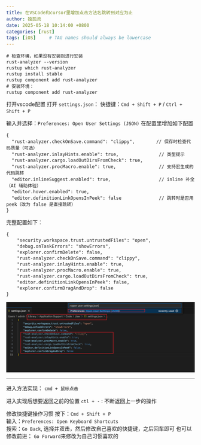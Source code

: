 ```yaml
---
title: 在VSCode和cursor里增加点击方法名跳转到对应为止
author: 独孤流
date: 2025-05-18 10:14:00 +0800
categories: [rust]
tags: [iOS]     # TAG names should always be lowercase
---
```



```
# 检查环境，如果没有安装则进行安装
rust-analyzer --version
rustup which rust-analyzer
rustup install stable
rustup component add rust-analyzer
# 安装环境：
rustup component add rust-analyzer
```

打开vscode配置
打开 `settings.json`：
快捷键：`Cmd + Shift + P` / `Ctrl + Shift + P`

输入并选择：`Preferences: Open User Settings (JSON)`
在配置里增加如下配置
```
{
  "rust-analyzer.checkOnSave.command": "clippy",        // 保存时检查代码质量（可选）
  "rust-analyzer.inlayHints.enable": true,               // 类型提示
  "rust-analyzer.cargo.loadOutDirsFromCheck": true,
  "rust-analyzer.procMacro.enable": true,                // 支持宏生成的代码跳转
  "editor.inlineSuggest.enabled": true,                  // inline 补全（AI 辅助体验）
  "editor.hover.enabled": true,
  "editor.definitionLinkOpensInPeek": false              // 跳转时是否用 peek（改为 false 是直接跳转）
}
```

完整配置如下：
```
{
    "security.workspace.trust.untrustedFiles": "open",
    "debug.onTaskErrors": "showErrors",
    "explorer.confirmDelete": false,
    "rust-analyzer.checkOnSave.command": "clippy",
    "rust-analyzer.inlayHints.enable": true,
    "rust-analyzer.procMacro.enable": true,
    "rust-analyzer.cargo.loadOutDirsFromCheck": true,
    "editor.definitionLinkOpensInPeek": false,
    "explorer.confirmDragAndDrop": false
}
```
![image](/assets/img/rust/rust_analyzer.png)

----

进入方法实现：
`cmd + 鼠标点击`

进入实现后想要返回之前的位置
`ctl + -` : 不断返回上一步的操作

修改快捷键操作习惯
按下：`Cmd + Shift + P`\
输入：`Preferences: Open Keyboard Shortcuts`\
搜索：`Go Back`, 选择并双击，然后修改自己喜欢的快捷键，之后回车即可
也可以修改前进： `Go Forward`来修改为自己习惯喜欢的
